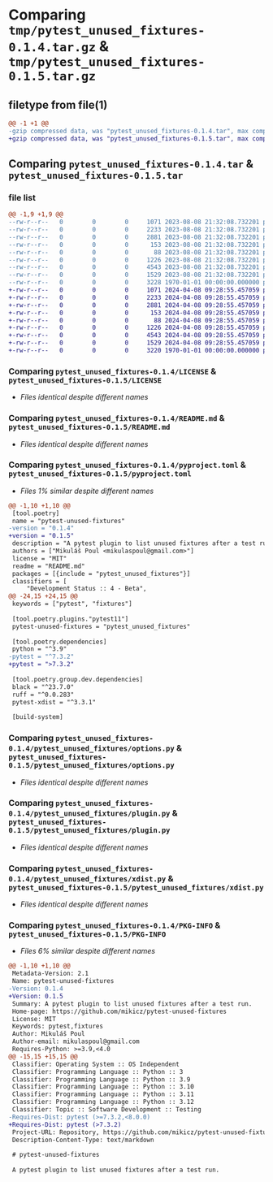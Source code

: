 # Comparing `tmp/pytest_unused_fixtures-0.1.4.tar.gz` & `tmp/pytest_unused_fixtures-0.1.5.tar.gz`

## filetype from file(1)

```diff
@@ -1 +1 @@
-gzip compressed data, was "pytest_unused_fixtures-0.1.4.tar", max compression
+gzip compressed data, was "pytest_unused_fixtures-0.1.5.tar", max compression
```

## Comparing `pytest_unused_fixtures-0.1.4.tar` & `pytest_unused_fixtures-0.1.5.tar`

### file list

```diff
@@ -1,9 +1,9 @@
--rw-r--r--   0        0        0     1071 2023-08-08 21:32:08.732201 pytest_unused_fixtures-0.1.4/LICENSE
--rw-r--r--   0        0        0     2233 2023-08-08 21:32:08.732201 pytest_unused_fixtures-0.1.4/README.md
--rw-r--r--   0        0        0     2881 2023-08-08 21:32:08.732201 pytest_unused_fixtures-0.1.4/pyproject.toml
--rw-r--r--   0        0        0      153 2023-08-08 21:32:08.732201 pytest_unused_fixtures-0.1.4/pytest_unused_fixtures/__init__.py
--rw-r--r--   0        0        0       88 2023-08-08 21:32:08.732201 pytest_unused_fixtures-0.1.4/pytest_unused_fixtures/decorators.py
--rw-r--r--   0        0        0     1226 2023-08-08 21:32:08.732201 pytest_unused_fixtures-0.1.4/pytest_unused_fixtures/options.py
--rw-r--r--   0        0        0     4543 2023-08-08 21:32:08.732201 pytest_unused_fixtures-0.1.4/pytest_unused_fixtures/plugin.py
--rw-r--r--   0        0        0     1529 2023-08-08 21:32:08.732201 pytest_unused_fixtures-0.1.4/pytest_unused_fixtures/xdist.py
--rw-r--r--   0        0        0     3228 1970-01-01 00:00:00.000000 pytest_unused_fixtures-0.1.4/PKG-INFO
+-rw-r--r--   0        0        0     1071 2024-04-08 09:28:55.457059 pytest_unused_fixtures-0.1.5/LICENSE
+-rw-r--r--   0        0        0     2233 2024-04-08 09:28:55.457059 pytest_unused_fixtures-0.1.5/README.md
+-rw-r--r--   0        0        0     2881 2024-04-08 09:28:55.457059 pytest_unused_fixtures-0.1.5/pyproject.toml
+-rw-r--r--   0        0        0      153 2024-04-08 09:28:55.457059 pytest_unused_fixtures-0.1.5/pytest_unused_fixtures/__init__.py
+-rw-r--r--   0        0        0       88 2024-04-08 09:28:55.457059 pytest_unused_fixtures-0.1.5/pytest_unused_fixtures/decorators.py
+-rw-r--r--   0        0        0     1226 2024-04-08 09:28:55.457059 pytest_unused_fixtures-0.1.5/pytest_unused_fixtures/options.py
+-rw-r--r--   0        0        0     4543 2024-04-08 09:28:55.457059 pytest_unused_fixtures-0.1.5/pytest_unused_fixtures/plugin.py
+-rw-r--r--   0        0        0     1529 2024-04-08 09:28:55.457059 pytest_unused_fixtures-0.1.5/pytest_unused_fixtures/xdist.py
+-rw-r--r--   0        0        0     3220 1970-01-01 00:00:00.000000 pytest_unused_fixtures-0.1.5/PKG-INFO
```

### Comparing `pytest_unused_fixtures-0.1.4/LICENSE` & `pytest_unused_fixtures-0.1.5/LICENSE`

 * *Files identical despite different names*

### Comparing `pytest_unused_fixtures-0.1.4/README.md` & `pytest_unused_fixtures-0.1.5/README.md`

 * *Files identical despite different names*

### Comparing `pytest_unused_fixtures-0.1.4/pyproject.toml` & `pytest_unused_fixtures-0.1.5/pyproject.toml`

 * *Files 1% similar despite different names*

```diff
@@ -1,10 +1,10 @@
 [tool.poetry]
 name = "pytest-unused-fixtures"
-version = "0.1.4"
+version = "0.1.5"
 description = "A pytest plugin to list unused fixtures after a test run."
 authors = ["Mikuláš Poul <mikulaspoul@gmail.com>"]
 license = "MIT"
 readme = "README.md"
 packages = [{include = "pytest_unused_fixtures"}]
 classifiers = [
     "Development Status :: 4 - Beta",
@@ -24,15 +24,15 @@
 keywords = ["pytest", "fixtures"]
 
 [tool.poetry.plugins."pytest11"]
 pytest-unused-fixtures = "pytest_unused_fixtures"
 
 [tool.poetry.dependencies]
 python = "^3.9"
-pytest = "^7.3.2"
+pytest = ">7.3.2"
 
 [tool.poetry.group.dev.dependencies]
 black = "^23.7.0"
 ruff = "^0.0.283"
 pytest-xdist = "^3.3.1"
 
 [build-system]
```

### Comparing `pytest_unused_fixtures-0.1.4/pytest_unused_fixtures/options.py` & `pytest_unused_fixtures-0.1.5/pytest_unused_fixtures/options.py`

 * *Files identical despite different names*

### Comparing `pytest_unused_fixtures-0.1.4/pytest_unused_fixtures/plugin.py` & `pytest_unused_fixtures-0.1.5/pytest_unused_fixtures/plugin.py`

 * *Files identical despite different names*

### Comparing `pytest_unused_fixtures-0.1.4/pytest_unused_fixtures/xdist.py` & `pytest_unused_fixtures-0.1.5/pytest_unused_fixtures/xdist.py`

 * *Files identical despite different names*

### Comparing `pytest_unused_fixtures-0.1.4/PKG-INFO` & `pytest_unused_fixtures-0.1.5/PKG-INFO`

 * *Files 6% similar despite different names*

```diff
@@ -1,10 +1,10 @@
 Metadata-Version: 2.1
 Name: pytest-unused-fixtures
-Version: 0.1.4
+Version: 0.1.5
 Summary: A pytest plugin to list unused fixtures after a test run.
 Home-page: https://github.com/mikicz/pytest-unused-fixtures
 License: MIT
 Keywords: pytest,fixtures
 Author: Mikuláš Poul
 Author-email: mikulaspoul@gmail.com
 Requires-Python: >=3.9,<4.0
@@ -15,15 +15,15 @@
 Classifier: Operating System :: OS Independent
 Classifier: Programming Language :: Python :: 3
 Classifier: Programming Language :: Python :: 3.9
 Classifier: Programming Language :: Python :: 3.10
 Classifier: Programming Language :: Python :: 3.11
 Classifier: Programming Language :: Python :: 3.12
 Classifier: Topic :: Software Development :: Testing
-Requires-Dist: pytest (>=7.3.2,<8.0.0)
+Requires-Dist: pytest (>7.3.2)
 Project-URL: Repository, https://github.com/mikicz/pytest-unused-fixtures
 Description-Content-Type: text/markdown
 
 # pytest-unused-fixtures
 
 A pytest plugin to list unused fixtures after a test run.
```

